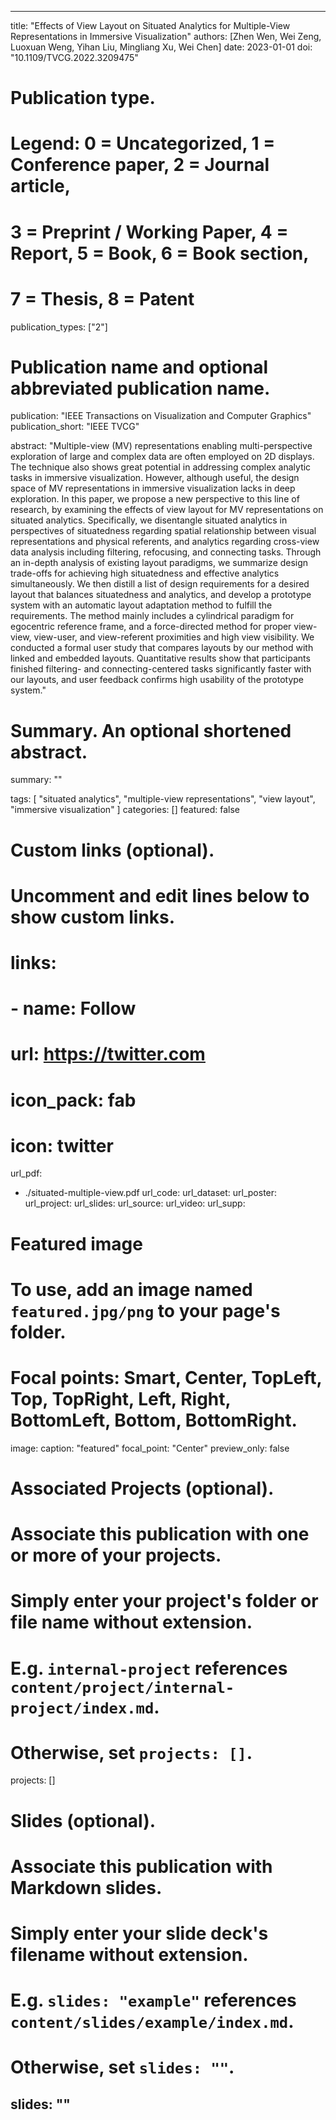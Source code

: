 ---

title: "Effects of View Layout on Situated Analytics for Multiple-View Representations in Immersive Visualization"
authors: [Zhen Wen, Wei Zeng, Luoxuan Weng, Yihan Liu, Mingliang Xu, Wei Chen]
date: 2023-01-01
doi: "10.1109/TVCG.2022.3209475"

# Publication type.
# Legend: 0 = Uncategorized, 1 = Conference paper, 2 = Journal article,
# 3 = Preprint / Working Paper, 4 = Report, 5 = Book, 6 = Book section,
# 7 = Thesis, 8 = Patent
publication_types: ["2"]

# Publication name and optional abbreviated publication name.
publication: "IEEE Transactions on Visualization and Computer Graphics"
publication_short: "IEEE TVCG"

abstract: "Multiple-view (MV) representations enabling multi-perspective exploration of large and complex data are often employed on 2D displays. The technique also shows great potential in addressing complex analytic tasks in immersive visualization. However, although useful, the design space of MV representations in immersive visualization lacks in deep exploration. In this paper, we propose a new perspective to this line of research, by examining the effects of view layout for MV representations on situated analytics. Specifically, we disentangle situated analytics in perspectives of situatedness regarding spatial relationship between visual representations and physical referents, and analytics regarding cross-view data analysis including filtering, refocusing, and connecting tasks. Through an in-depth analysis of existing layout paradigms, we summarize design trade-offs for achieving high situatedness and effective analytics simultaneously. We then distill a list of design requirements for a desired layout that balances situatedness and analytics, and develop a prototype system with an automatic layout adaptation method to fulfill the requirements. The method mainly includes a cylindrical paradigm for egocentric reference frame, and a force-directed method for proper view-view, view-user, and view-referent proximities and high view visibility. We conducted a formal user study that compares layouts by our method with linked and embedded layouts. Quantitative results show that participants finished filtering- and connecting-centered tasks significantly faster with our layouts, and user feedback confirms high usability of the prototype system."

# Summary. An optional shortened abstract.
summary: ""

tags:
  [
    "situated analytics", 
    "multiple-view representations", 
    "view layout", 
    "immersive visualization"
  ]
categories: []
featured: false

# Custom links (optional).
#   Uncomment and edit lines below to show custom links.
# links:
# - name: Follow
#   url: https://twitter.com
#   icon_pack: fab
#   icon: twitter

url_pdf:
  - ./situated-multiple-view.pdf
url_code:
url_dataset:
url_poster:
url_project:
url_slides:
url_source:
url_video:
url_supp:

# Featured image
# To use, add an image named `featured.jpg/png` to your page's folder.
# Focal points: Smart, Center, TopLeft, Top, TopRight, Left, Right, BottomLeft, Bottom, BottomRight.
image:
  caption: "featured"
  focal_point: "Center"
  preview_only: false

# Associated Projects (optional).
#   Associate this publication with one or more of your projects.
#   Simply enter your project's folder or file name without extension.
#   E.g. `internal-project` references `content/project/internal-project/index.md`.
#   Otherwise, set `projects: []`.
projects: []

# Slides (optional).
#   Associate this publication with Markdown slides.
#   Simply enter your slide deck's filename without extension.
#   E.g. `slides: "example"` references `content/slides/example/index.md`.
#   Otherwise, set `slides: ""`.
slides: ""
---
